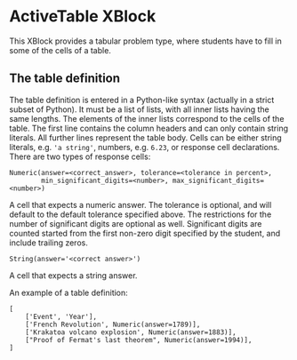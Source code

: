 ActiveTable XBlock
==================

This XBlock provides a tabular problem type, where students have to fill in some of the cells of a
table.


The table definition
--------------------

The table definition is entered in a Python-like syntax (actually in a strict subset of Python).  It
must be a list of lists, with all inner lists having the same lengths.  The elements of the inner
lists correspond to the cells of the table.  The first line contains the column headers and can only
contain string literals.  All further lines represent the table body.  Cells can be either string
literals, e.g. `'a string'`, numbers, e.g. `6.23`, or response cell declarations.  There are two
types of response cells:

    Numeric(answer=<correct_answer>, tolerance=<tolerance in percent>,
            min_significant_digits=<number>, max_significant_digits=<number>)

A cell that expects a numeric answer.  The tolerance is optional, and will default to the default
tolerance specified above.  The restrictions for the number of significant digits are optional as
well.  Significant digits are counted started from the first non-zero digit specified by the
student, and include trailing zeros.

    String(answer='<correct answer>')

A cell that expects a string answer.

An example of a table definition:

    [
        ['Event', 'Year'],
        ['French Revolution', Numeric(answer=1789)],
        ['Krakatoa volcano explosion', Numeric(answer=1883)],
        ["Proof of Fermat's last theorem", Numeric(answer=1994)],
    ]
